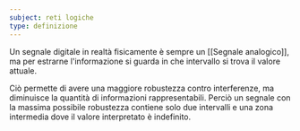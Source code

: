 ```yaml
---
subject: reti logiche
type: definizione
---
```

Un segnale digitale in realtà fisicamente è sempre un [[Segnale analogico]], ma per estrarne l'informazione si guarda in che intervallo si trova il valore attuale.

Ciò permette di avere una maggiore robustezza contro interferenze, ma diminuisce la quantità di informazioni rappresentabili.
Perciò un segnale con la massima possibile robustezza contiene solo due intervalli e una zona intermedia dove il valore interpretato è indefinito.
